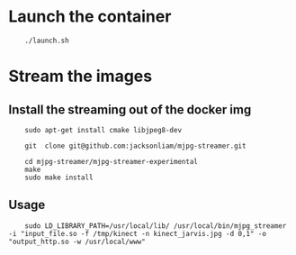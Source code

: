 # Launch the container

```shell
    ./launch.sh
```

# Stream the images

## Install the streaming out of the docker img

```shell
    sudo apt-get install cmake libjpeg8-dev

    git  clone git@github.com:jacksonliam/mjpg-streamer.git

    cd mjpg-streamer/mjpg-streamer-experimental
    make
    sudo make install
```

## Usage

```shell
    sudo LD_LIBRARY_PATH=/usr/local/lib/ /usr/local/bin/mjpg_streamer -i "input_file.so -f /tmp/kinect -n kinect_jarvis.jpg -d 0,1" -o "output_http.so -w /usr/local/www"
```